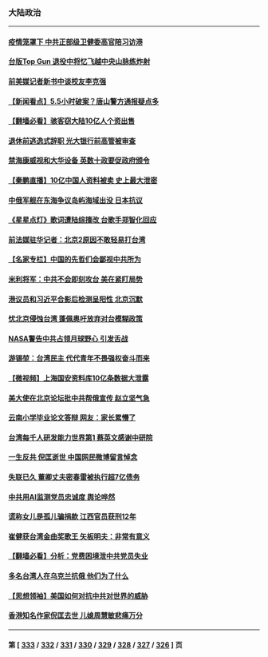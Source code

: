 ### 大陆政治
---
#### [疫情笼罩下 中共正部级卫健委高官陪习访港](../../pages/ncid277/n13773801.md) 
#### [台版Top Gun 退役中将忆飞越中央山脉练炸射](../../pages/ncid277/n13773720.md) 
#### [前美媒记者新书中谈校友李克强](../../pages/ncid277/n13773712.md) 
#### [【新闻看点】5.5小时破案？唐山警方通报疑点多](../../pages/ncid277/n13773559.md) 
#### [【翻墙必看】骇客窃大陆10亿人个资出售](../../pages/ncid277/n13773665.md) 
#### [退休前逃逸式辞职 光大银行前高管被审查](../../pages/ncid277/n13773639.md) 
#### [禁海康威视和大华设备 英数十政要促政府颁令](../../pages/ncid277/n13773576.md) 
#### [【秦鹏直播】10亿中国人资料被卖 史上最大泄密](../../pages/ncid277/n13773552.md) 
#### [中俄军舰在东海争议岛屿海域出没 日本抗议](../../pages/ncid277/n13773487.md) 
#### [《星星点灯》歌词遭陆综擅改 台歌手郑智化回应](../../pages/ncid277/n13773543.md) 
#### [前法媒驻华记者：北京2原因不敢轻易打台湾](../../pages/ncid277/n13773536.md) 
#### [【名家专栏】中国的先哲们会鄙视中共所为](../../pages/ncid277/n13772913.md) 
#### [米利将军：中共不会即刻攻台 美在紧盯局势](../../pages/ncid277/n13773470.md) 
#### [港议员和习近平合影后检测呈阳性 北京沉默](../../pages/ncid277/n13773479.md) 
#### [忧北京侵蚀台湾 蓬佩奥吁放弃对台模糊政策](../../pages/ncid277/n13773463.md) 
#### [NASA警告中共占领月球野心 引发舌战](../../pages/ncid277/n13773445.md) 
#### [游锡堃：台湾民主 代代青年不畏强权奋斗而来](../../pages/ncid277/n13773334.md) 
#### [【微视频】上海国安资料库10亿条数据大泄露](../../pages/ncid277/n13772852.md) 
#### [美大使在北京论坛批中共帮俄宣传 赵立坚气急](../../pages/ncid277/n13773309.md) 
#### [云南小学毕业论文答辩 网友：家长累懵了](../../pages/ncid277/n13773240.md) 
#### [台湾每千人研发能力世界第1 蔡英文感谢中研院](../../pages/ncid277/n13773261.md) 
#### [一生反共 倪匡逝世 中国网民微博留言悼念](../../pages/ncid277/n13773175.md) 
#### [失联已久 董卿丈夫密春雷被执行超7亿债务](../../pages/ncid277/n13773194.md) 
#### [中共用AI监测党员忠诚度 舆论哗然](../../pages/ncid277/n13773025.md) 
#### [谎称女儿是孤儿骗捐款 江西官员获刑12年](../../pages/ncid277/n13773126.md) 
#### [崔健获台湾金曲奖歌王 矢板明夫：非常有意义](../../pages/ncid277/n13772977.md) 
#### [【翻墙必看】分析：党费困境泄中共党员失业](../../pages/ncid277/n13772937.md) 
#### [多名台湾人在乌克兰抗俄 他们为了什么](../../pages/ncid277/n13772933.md) 
#### [【思想领袖】美国如何对抗中共对世界的威胁](../../pages/ncid277/n13751729.md) 
#### [香港知名作家倪匡去世 儿媳周慧敏悲痛万分](../../pages/ncid277/n13772810.md) 

---
#### 第 [ [333](./333.md) / [332](./332.md) / [331](./331.md) / [330](./330.md) / [329](./329.md) / [328](./328.md) / [327](./327.md) / [326](./326.md) ] 页

